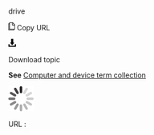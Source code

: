 # 

drive

![Copy URL](media/drive/Copy.png)
Copy URL

![Download](media/drive/Download.png)

Download topic

**See** [Computer and device term collection](https://worldready.cloudapp.net/Styleguide/Read?id=2700&topicid=26597)

![In progress](media/drive/activity-large.gif)

URL :
